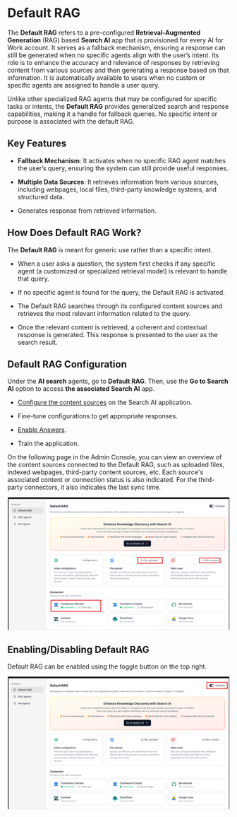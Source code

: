 # Default RAG

The **Default RAG** refers to a pre-configured **Retrieval-Augmented
Generation** (RAG) based **Search AI** app that is provisioned for every AI for Work account. It serves as a fallback mechanism, ensuring a response can still be generated when no specific agents align with the user’s intent. Its role is to enhance the accuracy and relevance of responses by retrieving content from
various sources and then generating a response based on that information. It is automatically available to users when no custom or specific agents are assigned to handle a user query.

Unlike other specialized RAG agents that may be configured for specific tasks or intents, the **Default RAG** provides generalized search and response capabilities, making it a handle for fallback queries. No specific intent or purpose is associated with the default RAG.

## Key Features

-   **Fallback Mechanism**: It activates when no specific RAG agent matches the
    user’s query, ensuring the system can still provide useful responses.

-   **Multiple Data Sources**: It retrieves information from various sources,
    including webpages, local files, third-party knowledge systems, and
    structured data.

-   Generates response from retrieved information.

## How Does Default RAG Work?

The **Default RAG** is meant for generic use rather than a specific intent.

-   When a user asks a question, the system first checks if any specific agent (a
    customized or specialized retrieval model) is relevant to handle that query.

-   If no specific agent is found for the query, the Default RAG is activated.

-   The Default RAG searches through its configured content sources and
    retrieves the most relevant information related to the query.

-   Once the relevant content is retrieved, a coherent and contextual response
    is generated. This response is presented to the user as the search result.

## Default RAG Configuration

Under the **AI search** agents, go to **Default RAG**. Then, use the **Go to
Search AI** option to access **the associated Search AI** app.

-   [Configure the content
    sources](https://docs.kore.ai/xo/searchai/content-sources/introduction/)
    on the Search AI application.

-   Fine-tune configurations to get appropriate responses.

-   [Enable
    Answers](https://docs.kore.ai/xo/searchai/answer-configuration/).

-   Train the application.

On the following page in the Admin Console, you can view an overview
of the content sources connected to the Default RAG, such as uploaded files,
indexed webpages, third-party content sources, etc. Each source's associated
content or connection status is also indicated. For the third-party connectors,
it also indicates the last sync time.

![](images/default_rag.png)

## Enabling/Disabling Default RAG

Default RAG can be enabled using the toggle button on the top right.

![](images/enable-rag.png)

